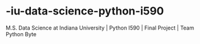 # -iu-data-science-python-i590
 M.S. Data Science at Indiana University | Python I590 | Final Project | Team Python Byte
